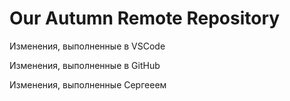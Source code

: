 # Our Autumn Remote Repository

Изменения, выполненные в VSCode

Изменения, выполненные в GitHub

Изменения, выполненные Сергееем
